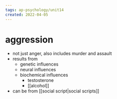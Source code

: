```yaml
---
tags: ap-psychology/unit14 
created: 2022-04-05
---
```


# aggression

- not just anger, also includes murder and assault
- results from
	- genetic influences
	- neural influences
	- biochemical influences
		- testosterone
		- [[alcohol]]
- can be from [[social script|social scripts]]

<!---->